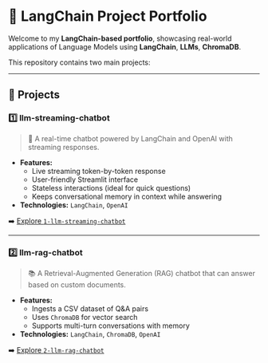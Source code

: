 # 🧠 LangChain Project Portfolio

Welcome to my **LangChain-based portfolio**, showcasing real-world applications of Language Models using **LangChain**, **LLMs**, **ChromaDB**.

This repository contains two main projects:

---

## 📌 Projects

### 1️⃣ llm-streaming-chatbot  
> 💬 A real-time chatbot powered by LangChain and OpenAI with streaming responses.

- **Features:**
  - Live streaming token-by-token response
  - User-friendly Streamlit interface
  - Stateless interactions (ideal for quick questions)
  - Keeps conversational memory in context while answering
- **Technologies:** `LangChain`, `OpenAI`

➡️ [Explore `1-llm-streaming-chatbot`](./1-llm-streaming-chatbot)

---

### 2️⃣ llm-rag-chatbot  
> 📚 A Retrieval-Augmented Generation (RAG) chatbot that can answer based on custom documents.

- **Features:**
  - Ingests a CSV dataset of Q&A pairs
  - Uses `ChromaDB` for vector search
  - Supports multi-turn conversations with memory
- **Technologies:** `LangChain`, `ChromaDB`, `OpenAI`

➡️ [Explore `2-llm-rag-chatbot`](./2-llm-rag-chatbot)

